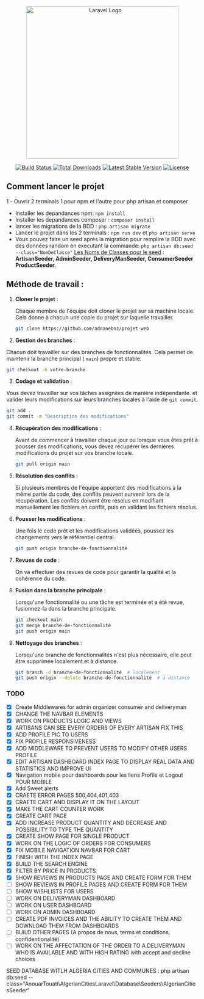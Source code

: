 <p align="center"><a href="https://laravel.com" target="_blank"><img src="https://raw.githubusercontent.com/laravel/art/master/logo-lockup/5%20SVG/2%20CMYK/1%20Full%20Color/laravel-logolockup-cmyk-red.svg" width="400" alt="Laravel Logo"></a></p>

<p align="center">
<a href="https://github.com/laravel/framework/actions"><img src="https://github.com/laravel/framework/workflows/tests/badge.svg" alt="Build Status"></a>
<a href="https://packagist.org/packages/laravel/framework"><img src="https://img.shields.io/packagist/dt/laravel/framework" alt="Total Downloads"></a>
<a href="https://packagist.org/packages/laravel/framework"><img src="https://img.shields.io/packagist/v/laravel/framework" alt="Latest Stable Version"></a>
<a href="https://packagist.org/packages/laravel/framework"><img src="https://img.shields.io/packagist/l/laravel/framework" alt="License"></a>
</p>

## Comment lancer le projet

1 - Ouvrir 2 terminals 1 pour npm et l'autre pour php artisan et composer

-   Installer les depandances npm: `npm install`
-   Installer les depandances composer : `composer install`
-   lancer les migrations de la BDD : `php artisan migrate`
-   Lancer le projet dans les 2 terminals : `npm run dev` et `php artisan serve`
-   Vous pouvez faire un seed aprés la migration pour remplire la BDD avec des données random en executant la commande: `php artisan db:seed --class="NomDeClasse"`
    <u>Les Noms de Classes pour le seed</u> : **ArtisanSeeder, AdminSeeder, DeliveryManSeeder, ConsumerSeeder ProductSeeder.**

## Méthode de travail :

1. **Cloner le projet** :

    Chaque membre de l'équipe doit cloner le projet sur sa machine locale. Cela donne à chacun une copie du projet sur laquelle travailler.

    ```bash
    git clone https://github.com/adnanebnz/projet-web
    ```

2. **Gestion des branches** :

Chacun doit travailler sur des branches de fonctionnalités. Cela permet de maintenir la branche principal ( `main`) propre et stable.

```bash
git checkout -b votre-branche
```

3. **Codage et validation** :

Vous devez travailler sur vos tâches assignées de manière indépendante. et valider leurs modifications sur leurs branches locales à l'aide de `git commit`.

```bash
git add .
git commit -m "Description des modifications"
```

4. **Récupération des modifications** :

    Avant de commencer à travailler chaque jour ou lorsque vous êtes prêt à pousser des modifications, vous devez récupérer les dernières modifications du projet sur vos branche locale.

    ```bash
    git pull origin main
    ```

5. **Résolution des conflits** :

    Si plusieurs membres de l'équipe apportent des modifications à la même partie du code, des conflits peuvent survenir lors de la récupération. Les conflits doivent être résolus en modifiant manuellement les fichiers en conflit, puis en validant les fichiers résolus.

6. **Pousser les modifications** :

    Une fois le code prêt et les modifications validées, poussez les changements vers le référentiel central.

    ```bash
    git push origin branche-de-fonctionnalité
    ```

7. **Revues de code** :

    On va effectuer des revues de code pour garantir la qualité et la cohérence du code.

8. **Fusion dans la branche principale** :

    Lorsqu'une fonctionnalité ou une tâche est terminée et a été revue, fusionnez-la dans la branche principale.

    ```bash
    git checkout main
    git merge branche-de-fonctionnalité
    git push origin main
    ```

9. **Nettoyage des branches** :

    Lorsqu'une branche de fonctionnalités n'est plus nécessaire, elle peut être supprimée localement et à distance.

    ```bash
    git branch -d branche-de-fonctionnalité  # localement
    git push origin --delete branche-de-fonctionnalité  # à distance
    ```

### TODO

-   [x] Create Middlewares for admin organizer consumer and deliveryman
-   [x] CHANGE THE NAVBAR ELEMENTS
-   [x] WORK ON PRODUCTS LOGIC AND VIEWS
-   [x] ARTISANS CAN SEE EVERY ORDERS OF EVERY ARTISAN FIX THIS
-   [x] ADD PROFILE PIC TO USERS
-   [x] FIX PROFILE RESPONSIVENESS
-   [x] ADD MIDDLEWARE TO PREVENT USERS TO MODIFY OTHER USERS PROFILE
-   [x] EDIT ARTISAN DASHBOARD INDEX PAGE TO DISPLAY REAL DATA AND STATISTICS AND IMPROVE UI
-   [x] Navigation mobile pour dashboards pour les liens Profile et Logout POUR MOBILE
-   [x] Add Sweet alerts
-   [x] CRAETE ERROR PAGES 500,404,401,403
-   [x] CRAETE CART AND DISPLAY IT ON THE LAYOUT
-   [x] MAKE THE CART COUNTER WORK
-   [x] CREATE CART PAGE
-   [x] ADD INCREASE PRODUCT QUANTITY AND DECREASE AND POSSIBILITY TO TYPE THE QUANTITY
-   [x] CREATE SHOW PAGE FOR SINGLE PRODUCT
-   [x] WORK ON THE LOGIC OF ORDERS FOR CONSUMERS
-   [x] FIX MOBILE NAVIGATION NAVBAR FOR CART
-   [x] FINISH WITH THE INDEX PAGE
-   [x] BUILD THE SEARCH ENGINE
-   [x] FILTER BY PRICE IN PRODUCTS
-   [x] SHOW REVIEWS IN PRODUCTS PAGE AND CREATE FORM FOR THEM
-   [ ] SHOW REVIEWS IN PROFILE PAGES AND CREATE FORM FOR THEM
-   [ ] SHOW WISHLISTS FOR USERS
-   [ ] WORK ON DELIVERYMAN DASHBOARD
-   [ ] WORK ON USER DASHBOARD
-   [ ] WORK ON ADMIN DASHBOARD
-   [ ] CREATE PDF INVOICES AND THE ABILITY TO CREATE THEM AND DOWNLOAD THEM FROM DASHBOARDS
-   [ ] BUILD OTHER PAGES (A propos de nous, terms et conditions, confidentionalité)
-   [ ] WORK ON THE AFFECTATION OF THE ORDER TO A DELIVERYMAN WHO IS AVAILABLE AND WITH HIGH RATING with accept and decline choices

SEED DATABASE WITLH ALGERIA CITIES AND COMMUNES : php artisan db:seed --class="AnouarTouati\AlgerianCitiesLaravel\Database\Seeders\AlgerianCitiesSeeder"
